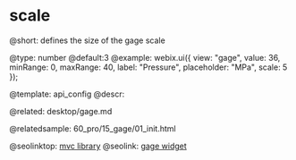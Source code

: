 scale
=============

@short:
	defines the size of the gage scale

@type: number
@default:3
@example:
webix.ui({
	view: "gage",
	value: 36,
	minRange: 0,
	maxRange: 40,
	label: "Pressure",
	placeholder: "MPa",
	scale: 5
});

@template:	api_config
@descr:

@related:
desktop/gage.md

@relatedsample:
60_pro/15_gage/01_init.html



@seolinktop: [mvc library](https://webix.com)
@seolink: [gage widget](https://webix.com/widget/gage/)